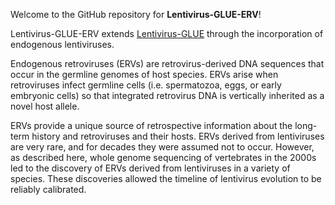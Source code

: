 Welcome to the GitHub repository for **Lentivirus-GLUE-ERV**!

Lentivirus-GLUE-ERV extends [Lentivirus-GLUE](https://github.com/giffordlabcvr/Lentivirus-GLUE) through the incorporation of endogenous lentiviruses.

Endogenous retroviruses (ERVs) are retrovirus-derived DNA sequences that occur in the germline genomes of host species. ERVs arise when retroviruses infect germline cells (i.e. spermatozoa, eggs, or early embryonic cells) so that integrated retrovirus DNA is vertically inherited as a novel host allele.

ERVs provide a unique source of retrospective information about the long-term history and retroviruses and their hosts. ERVs derived from lentiviruses are very rare, and for decades they were assumed not to occur. However, as described here, whole genome sequencing of vertebrates in the 2000s led to the discovery of ERVs derived from lentiviruses in a variety of species. These discoveries allowed the timeline of lentivirus evolution to be reliably calibrated. 

